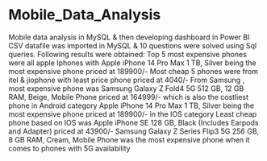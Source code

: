 # Mobile_Data_Analysis
Mobile data analysis in MySQL &amp; then developing dashboard in Power BI
CSV datafile was imported in MySQL & 10 questions were solved using Sql queries. Following results were obtained:
Top 5 most expensive phones were all apple Iphones with  Apple iPhone 14 Pro Max 1 TB, Silver being the most expensive phone priced at 189900/-
Most cheap 5 phones were from itel & jiophone with least price phone priced at 4040/- 
From Samsung , most expensive phone was Samsung Galaxy Z Fold4 5G 512 GB, 12 GB RAM, Beige, Mobile Phone priced at 164999/- which is also the costliest phone in Android category
Apple iPhone 14 Pro Max 1 TB, Silver being the most expensive phone priced at 189900/-  in the IOS category
Least cheap  phone based on IOS  was Apple iPhone SE 128 GB, Black (Includes Earpods and Adapter) priced at 43900/-
Samsung Galaxy Z Series Flip3 5G 256 GB, 8 GB RAM, Cream, Mobile Phone was the most expensive phone when it comes to phones with 5G availability

